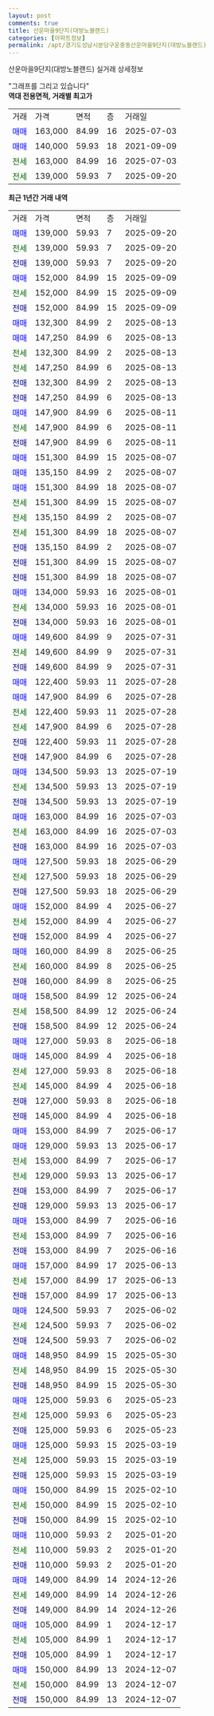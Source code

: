 ```yaml
---
layout: post
comments: true
title: 산운마을9단지(대방노블랜드)
categories: [아파트정보]
permalink: /apt/경기도성남시분당구운중동산운마을9단지(대방노블랜드)
---
```


산운마을9단지(대방노블랜드) 실거래 상세정보

<script type="text/javascript">
  google.charts.load('current', {'packages':['line', 'corechart']});
  google.charts.setOnLoadCallback(drawChart);

  function drawChart() {
    var data = new google.visualization.DataTable();
    data.addColumn('date', '거래일');
    data.addColumn('number', "매매");
    data.addColumn('number', "전세");
    data.addColumn('number', "전매");

    data.addRows([[new Date(Date.parse("2025-09-20")), 139000, null, null], [new Date(Date.parse("2025-09-20")), null, 139000, null], [new Date(Date.parse("2025-09-20")), null, null, 139000], [new Date(Date.parse("2025-09-09")), 152000, null, null], [new Date(Date.parse("2025-09-09")), null, 152000, null], [new Date(Date.parse("2025-09-09")), null, null, 152000], [new Date(Date.parse("2025-08-13")), 132300, null, null], [new Date(Date.parse("2025-08-13")), 147250, null, null], [new Date(Date.parse("2025-08-13")), null, 132300, null], [new Date(Date.parse("2025-08-13")), null, 147250, null], [new Date(Date.parse("2025-08-13")), null, null, 132300], [new Date(Date.parse("2025-08-13")), null, null, 147250], [new Date(Date.parse("2025-08-11")), 147900, null, null], [new Date(Date.parse("2025-08-11")), null, 147900, null], [new Date(Date.parse("2025-08-11")), null, null, 147900], [new Date(Date.parse("2025-08-07")), 151300, null, null], [new Date(Date.parse("2025-08-07")), 135150, null, null], [new Date(Date.parse("2025-08-07")), 151300, null, null], [new Date(Date.parse("2025-08-07")), null, 151300, null], [new Date(Date.parse("2025-08-07")), null, 135150, null], [new Date(Date.parse("2025-08-07")), null, 151300, null], [new Date(Date.parse("2025-08-07")), null, null, 135150], [new Date(Date.parse("2025-08-07")), null, null, 151300], [new Date(Date.parse("2025-08-07")), null, null, 151300], [new Date(Date.parse("2025-08-01")), 134000, null, null], [new Date(Date.parse("2025-08-01")), null, 134000, null], [new Date(Date.parse("2025-08-01")), null, null, 134000], [new Date(Date.parse("2025-07-31")), 149600, null, null], [new Date(Date.parse("2025-07-31")), null, 149600, null], [new Date(Date.parse("2025-07-31")), null, null, 149600], [new Date(Date.parse("2025-07-28")), 122400, null, null], [new Date(Date.parse("2025-07-28")), 147900, null, null], [new Date(Date.parse("2025-07-28")), null, 122400, null], [new Date(Date.parse("2025-07-28")), null, 147900, null], [new Date(Date.parse("2025-07-28")), null, null, 122400], [new Date(Date.parse("2025-07-28")), null, null, 147900], [new Date(Date.parse("2025-07-19")), 134500, null, null], [new Date(Date.parse("2025-07-19")), null, 134500, null], [new Date(Date.parse("2025-07-19")), null, null, 134500], [new Date(Date.parse("2025-07-03")), 163000, null, null], [new Date(Date.parse("2025-07-03")), null, 163000, null], [new Date(Date.parse("2025-07-03")), null, null, 163000], [new Date(Date.parse("2025-06-29")), 127500, null, null], [new Date(Date.parse("2025-06-29")), null, 127500, null], [new Date(Date.parse("2025-06-29")), null, null, 127500], [new Date(Date.parse("2025-06-27")), 152000, null, null], [new Date(Date.parse("2025-06-27")), null, 152000, null], [new Date(Date.parse("2025-06-27")), null, null, 152000], [new Date(Date.parse("2025-06-25")), 160000, null, null], [new Date(Date.parse("2025-06-25")), null, 160000, null], [new Date(Date.parse("2025-06-25")), null, null, 160000], [new Date(Date.parse("2025-06-24")), 158500, null, null], [new Date(Date.parse("2025-06-24")), null, 158500, null], [new Date(Date.parse("2025-06-24")), null, null, 158500], [new Date(Date.parse("2025-06-18")), 127000, null, null], [new Date(Date.parse("2025-06-18")), 145000, null, null], [new Date(Date.parse("2025-06-18")), null, 127000, null], [new Date(Date.parse("2025-06-18")), null, 145000, null], [new Date(Date.parse("2025-06-18")), null, null, 127000], [new Date(Date.parse("2025-06-18")), null, null, 145000], [new Date(Date.parse("2025-06-17")), 153000, null, null], [new Date(Date.parse("2025-06-17")), 129000, null, null], [new Date(Date.parse("2025-06-17")), null, 153000, null], [new Date(Date.parse("2025-06-17")), null, 129000, null], [new Date(Date.parse("2025-06-17")), null, null, 153000], [new Date(Date.parse("2025-06-17")), null, null, 129000], [new Date(Date.parse("2025-06-16")), 153000, null, null], [new Date(Date.parse("2025-06-16")), null, 153000, null], [new Date(Date.parse("2025-06-16")), null, null, 153000], [new Date(Date.parse("2025-06-13")), 157000, null, null], [new Date(Date.parse("2025-06-13")), null, 157000, null], [new Date(Date.parse("2025-06-13")), null, null, 157000], [new Date(Date.parse("2025-06-02")), 124500, null, null], [new Date(Date.parse("2025-06-02")), null, 124500, null], [new Date(Date.parse("2025-06-02")), null, null, 124500], [new Date(Date.parse("2025-05-30")), 148950, null, null], [new Date(Date.parse("2025-05-30")), null, 148950, null], [new Date(Date.parse("2025-05-30")), null, null, 148950], [new Date(Date.parse("2025-05-23")), 125000, null, null], [new Date(Date.parse("2025-05-23")), null, 125000, null], [new Date(Date.parse("2025-05-23")), null, null, 125000], [new Date(Date.parse("2025-03-19")), 125000, null, null], [new Date(Date.parse("2025-03-19")), null, 125000, null], [new Date(Date.parse("2025-03-19")), null, null, 125000], [new Date(Date.parse("2025-02-10")), 150000, null, null], [new Date(Date.parse("2025-02-10")), null, 150000, null], [new Date(Date.parse("2025-02-10")), null, null, 150000], [new Date(Date.parse("2025-01-20")), 110000, null, null], [new Date(Date.parse("2025-01-20")), null, 110000, null], [new Date(Date.parse("2025-01-20")), null, null, 110000], [new Date(Date.parse("2024-12-26")), 149000, null, null], [new Date(Date.parse("2024-12-26")), null, 149000, null], [new Date(Date.parse("2024-12-26")), null, null, 149000], [new Date(Date.parse("2024-12-17")), 105000, null, null], [new Date(Date.parse("2024-12-17")), null, 105000, null], [new Date(Date.parse("2024-12-17")), null, null, 105000], [new Date(Date.parse("2024-12-07")), 150000, null, null], [new Date(Date.parse("2024-12-07")), null, 150000, null], [new Date(Date.parse("2024-12-07")), null, null, 150000]]);

    var options = {
      hAxis: {
        format: 'yyyy/MM/dd'
      },    
      lineWidth: 0,
      pointsVisible: true,    
      title: '최근 1년간 유형별 실거래가 분포',
      legend: { position: 'bottom' }
    };

    var formatter = new google.visualization.NumberFormat({pattern:'###,###'} );
    formatter.format(data, 1);
    formatter.format(data, 2);
    
    setTimeout(function() {
        var chart = new google.visualization.LineChart(document.getElementById('columnchart_material'));
        chart.draw(data, (options));
        document.getElementById('loading').style.display = 'none';
    }, 200);
  }
</script>


<div id="loading" style="z-index:20; display: block; margin-left: 0px">"그래프를 그리고 있습니다"</div>
<div id="columnchart_material" style="width: 95%; margin-left: 0px; display: block"></div>
<!-- contents start -->
<b>역대 전용면적, 거래별 최고가</b>
<table class="sortable">
    <tr>
      <td>거래</td>
      <td>가격</td>
      <td>면적</td>
      <td>층</td>
      <td>거래일</td>
    </tr>
        <tr>
          <td><a style="color: blue">매매</a></td>
          <td>163,000</td>
          <td>84.99</td>
          <td>16</td>
          <td>2025-07-03</td>
        </tr>            <tr>
          <td><a style="color: blue">매매</a></td>
          <td>140,000</td>
          <td>59.93</td>
          <td>18</td>
          <td>2021-09-09</td>
        </tr>        
        <tr>
              <td><a style="color: darkgreen">전세</a></td>
              <td>163,000</td>
              <td>84.99</td>
              <td>16</td>
              <td>2025-07-03</td>
            </tr>            <tr>
              <td><a style="color: darkgreen">전세</a></td>
              <td>139,000</td>
              <td>59.93</td>
              <td>7</td>
              <td>2025-09-20</td>
            </tr>        
    
</table>

<b>최근 1년간 거래 내역</b>

<table class="sortable">
    <tr>
      <td>거래</td>
      <td>가격</td>
      <td>면적</td>
      <td>층</td>
      <td>거래일</td>
    </tr>
    <tr>
      <td><a style="color: blue">매매</a></td>
      <td>139,000</td>
      <td>59.93</td>
      <td>7</td>
      <td>2025-09-20</td>
    </tr>          <tr>
      <td><a style="color: darkgreen">전세</a></td>
      <td>139,000</td>
      <td>59.93</td>
      <td>7</td>
      <td>2025-09-20</td>
    </tr>          <tr>
      <td><a style="color: darkblue">전매</a></td>
      <td>139,000</td>
      <td>59.93</td>
      <td>7</td>
      <td>2025-09-20</td>
    </tr>          <tr>
      <td><a style="color: blue">매매</a></td>
      <td>152,000</td>
      <td>84.99</td>
      <td>15</td>
      <td>2025-09-09</td>
    </tr>          <tr>
      <td><a style="color: darkgreen">전세</a></td>
      <td>152,000</td>
      <td>84.99</td>
      <td>15</td>
      <td>2025-09-09</td>
    </tr>          <tr>
      <td><a style="color: darkblue">전매</a></td>
      <td>152,000</td>
      <td>84.99</td>
      <td>15</td>
      <td>2025-09-09</td>
    </tr>          <tr>
      <td><a style="color: blue">매매</a></td>
      <td>132,300</td>
      <td>84.99</td>
      <td>2</td>
      <td>2025-08-13</td>
    </tr>          <tr>
      <td><a style="color: blue">매매</a></td>
      <td>147,250</td>
      <td>84.99</td>
      <td>6</td>
      <td>2025-08-13</td>
    </tr>          <tr>
      <td><a style="color: darkgreen">전세</a></td>
      <td>132,300</td>
      <td>84.99</td>
      <td>2</td>
      <td>2025-08-13</td>
    </tr>          <tr>
      <td><a style="color: darkgreen">전세</a></td>
      <td>147,250</td>
      <td>84.99</td>
      <td>6</td>
      <td>2025-08-13</td>
    </tr>          <tr>
      <td><a style="color: darkblue">전매</a></td>
      <td>132,300</td>
      <td>84.99</td>
      <td>2</td>
      <td>2025-08-13</td>
    </tr>          <tr>
      <td><a style="color: darkblue">전매</a></td>
      <td>147,250</td>
      <td>84.99</td>
      <td>6</td>
      <td>2025-08-13</td>
    </tr>          <tr>
      <td><a style="color: blue">매매</a></td>
      <td>147,900</td>
      <td>84.99</td>
      <td>6</td>
      <td>2025-08-11</td>
    </tr>          <tr>
      <td><a style="color: darkgreen">전세</a></td>
      <td>147,900</td>
      <td>84.99</td>
      <td>6</td>
      <td>2025-08-11</td>
    </tr>          <tr>
      <td><a style="color: darkblue">전매</a></td>
      <td>147,900</td>
      <td>84.99</td>
      <td>6</td>
      <td>2025-08-11</td>
    </tr>          <tr>
      <td><a style="color: blue">매매</a></td>
      <td>151,300</td>
      <td>84.99</td>
      <td>15</td>
      <td>2025-08-07</td>
    </tr>          <tr>
      <td><a style="color: blue">매매</a></td>
      <td>135,150</td>
      <td>84.99</td>
      <td>2</td>
      <td>2025-08-07</td>
    </tr>          <tr>
      <td><a style="color: blue">매매</a></td>
      <td>151,300</td>
      <td>84.99</td>
      <td>18</td>
      <td>2025-08-07</td>
    </tr>          <tr>
      <td><a style="color: darkgreen">전세</a></td>
      <td>151,300</td>
      <td>84.99</td>
      <td>15</td>
      <td>2025-08-07</td>
    </tr>          <tr>
      <td><a style="color: darkgreen">전세</a></td>
      <td>135,150</td>
      <td>84.99</td>
      <td>2</td>
      <td>2025-08-07</td>
    </tr>          <tr>
      <td><a style="color: darkgreen">전세</a></td>
      <td>151,300</td>
      <td>84.99</td>
      <td>18</td>
      <td>2025-08-07</td>
    </tr>          <tr>
      <td><a style="color: darkblue">전매</a></td>
      <td>135,150</td>
      <td>84.99</td>
      <td>2</td>
      <td>2025-08-07</td>
    </tr>          <tr>
      <td><a style="color: darkblue">전매</a></td>
      <td>151,300</td>
      <td>84.99</td>
      <td>15</td>
      <td>2025-08-07</td>
    </tr>          <tr>
      <td><a style="color: darkblue">전매</a></td>
      <td>151,300</td>
      <td>84.99</td>
      <td>18</td>
      <td>2025-08-07</td>
    </tr>          <tr>
      <td><a style="color: blue">매매</a></td>
      <td>134,000</td>
      <td>59.93</td>
      <td>16</td>
      <td>2025-08-01</td>
    </tr>          <tr>
      <td><a style="color: darkgreen">전세</a></td>
      <td>134,000</td>
      <td>59.93</td>
      <td>16</td>
      <td>2025-08-01</td>
    </tr>          <tr>
      <td><a style="color: darkblue">전매</a></td>
      <td>134,000</td>
      <td>59.93</td>
      <td>16</td>
      <td>2025-08-01</td>
    </tr>          <tr>
      <td><a style="color: blue">매매</a></td>
      <td>149,600</td>
      <td>84.99</td>
      <td>9</td>
      <td>2025-07-31</td>
    </tr>          <tr>
      <td><a style="color: darkgreen">전세</a></td>
      <td>149,600</td>
      <td>84.99</td>
      <td>9</td>
      <td>2025-07-31</td>
    </tr>          <tr>
      <td><a style="color: darkblue">전매</a></td>
      <td>149,600</td>
      <td>84.99</td>
      <td>9</td>
      <td>2025-07-31</td>
    </tr>          <tr>
      <td><a style="color: blue">매매</a></td>
      <td>122,400</td>
      <td>59.93</td>
      <td>11</td>
      <td>2025-07-28</td>
    </tr>          <tr>
      <td><a style="color: blue">매매</a></td>
      <td>147,900</td>
      <td>84.99</td>
      <td>6</td>
      <td>2025-07-28</td>
    </tr>          <tr>
      <td><a style="color: darkgreen">전세</a></td>
      <td>122,400</td>
      <td>59.93</td>
      <td>11</td>
      <td>2025-07-28</td>
    </tr>          <tr>
      <td><a style="color: darkgreen">전세</a></td>
      <td>147,900</td>
      <td>84.99</td>
      <td>6</td>
      <td>2025-07-28</td>
    </tr>          <tr>
      <td><a style="color: darkblue">전매</a></td>
      <td>122,400</td>
      <td>59.93</td>
      <td>11</td>
      <td>2025-07-28</td>
    </tr>          <tr>
      <td><a style="color: darkblue">전매</a></td>
      <td>147,900</td>
      <td>84.99</td>
      <td>6</td>
      <td>2025-07-28</td>
    </tr>          <tr>
      <td><a style="color: blue">매매</a></td>
      <td>134,500</td>
      <td>59.93</td>
      <td>13</td>
      <td>2025-07-19</td>
    </tr>          <tr>
      <td><a style="color: darkgreen">전세</a></td>
      <td>134,500</td>
      <td>59.93</td>
      <td>13</td>
      <td>2025-07-19</td>
    </tr>          <tr>
      <td><a style="color: darkblue">전매</a></td>
      <td>134,500</td>
      <td>59.93</td>
      <td>13</td>
      <td>2025-07-19</td>
    </tr>          <tr>
      <td><a style="color: blue">매매</a></td>
      <td>163,000</td>
      <td>84.99</td>
      <td>16</td>
      <td>2025-07-03</td>
    </tr>          <tr>
      <td><a style="color: darkgreen">전세</a></td>
      <td>163,000</td>
      <td>84.99</td>
      <td>16</td>
      <td>2025-07-03</td>
    </tr>          <tr>
      <td><a style="color: darkblue">전매</a></td>
      <td>163,000</td>
      <td>84.99</td>
      <td>16</td>
      <td>2025-07-03</td>
    </tr>          <tr>
      <td><a style="color: blue">매매</a></td>
      <td>127,500</td>
      <td>59.93</td>
      <td>18</td>
      <td>2025-06-29</td>
    </tr>          <tr>
      <td><a style="color: darkgreen">전세</a></td>
      <td>127,500</td>
      <td>59.93</td>
      <td>18</td>
      <td>2025-06-29</td>
    </tr>          <tr>
      <td><a style="color: darkblue">전매</a></td>
      <td>127,500</td>
      <td>59.93</td>
      <td>18</td>
      <td>2025-06-29</td>
    </tr>          <tr>
      <td><a style="color: blue">매매</a></td>
      <td>152,000</td>
      <td>84.99</td>
      <td>4</td>
      <td>2025-06-27</td>
    </tr>          <tr>
      <td><a style="color: darkgreen">전세</a></td>
      <td>152,000</td>
      <td>84.99</td>
      <td>4</td>
      <td>2025-06-27</td>
    </tr>          <tr>
      <td><a style="color: darkblue">전매</a></td>
      <td>152,000</td>
      <td>84.99</td>
      <td>4</td>
      <td>2025-06-27</td>
    </tr>          <tr>
      <td><a style="color: blue">매매</a></td>
      <td>160,000</td>
      <td>84.99</td>
      <td>8</td>
      <td>2025-06-25</td>
    </tr>          <tr>
      <td><a style="color: darkgreen">전세</a></td>
      <td>160,000</td>
      <td>84.99</td>
      <td>8</td>
      <td>2025-06-25</td>
    </tr>          <tr>
      <td><a style="color: darkblue">전매</a></td>
      <td>160,000</td>
      <td>84.99</td>
      <td>8</td>
      <td>2025-06-25</td>
    </tr>          <tr>
      <td><a style="color: blue">매매</a></td>
      <td>158,500</td>
      <td>84.99</td>
      <td>12</td>
      <td>2025-06-24</td>
    </tr>          <tr>
      <td><a style="color: darkgreen">전세</a></td>
      <td>158,500</td>
      <td>84.99</td>
      <td>12</td>
      <td>2025-06-24</td>
    </tr>          <tr>
      <td><a style="color: darkblue">전매</a></td>
      <td>158,500</td>
      <td>84.99</td>
      <td>12</td>
      <td>2025-06-24</td>
    </tr>          <tr>
      <td><a style="color: blue">매매</a></td>
      <td>127,000</td>
      <td>59.93</td>
      <td>8</td>
      <td>2025-06-18</td>
    </tr>          <tr>
      <td><a style="color: blue">매매</a></td>
      <td>145,000</td>
      <td>84.99</td>
      <td>4</td>
      <td>2025-06-18</td>
    </tr>          <tr>
      <td><a style="color: darkgreen">전세</a></td>
      <td>127,000</td>
      <td>59.93</td>
      <td>8</td>
      <td>2025-06-18</td>
    </tr>          <tr>
      <td><a style="color: darkgreen">전세</a></td>
      <td>145,000</td>
      <td>84.99</td>
      <td>4</td>
      <td>2025-06-18</td>
    </tr>          <tr>
      <td><a style="color: darkblue">전매</a></td>
      <td>127,000</td>
      <td>59.93</td>
      <td>8</td>
      <td>2025-06-18</td>
    </tr>          <tr>
      <td><a style="color: darkblue">전매</a></td>
      <td>145,000</td>
      <td>84.99</td>
      <td>4</td>
      <td>2025-06-18</td>
    </tr>          <tr>
      <td><a style="color: blue">매매</a></td>
      <td>153,000</td>
      <td>84.99</td>
      <td>7</td>
      <td>2025-06-17</td>
    </tr>          <tr>
      <td><a style="color: blue">매매</a></td>
      <td>129,000</td>
      <td>59.93</td>
      <td>13</td>
      <td>2025-06-17</td>
    </tr>          <tr>
      <td><a style="color: darkgreen">전세</a></td>
      <td>153,000</td>
      <td>84.99</td>
      <td>7</td>
      <td>2025-06-17</td>
    </tr>          <tr>
      <td><a style="color: darkgreen">전세</a></td>
      <td>129,000</td>
      <td>59.93</td>
      <td>13</td>
      <td>2025-06-17</td>
    </tr>          <tr>
      <td><a style="color: darkblue">전매</a></td>
      <td>153,000</td>
      <td>84.99</td>
      <td>7</td>
      <td>2025-06-17</td>
    </tr>          <tr>
      <td><a style="color: darkblue">전매</a></td>
      <td>129,000</td>
      <td>59.93</td>
      <td>13</td>
      <td>2025-06-17</td>
    </tr>          <tr>
      <td><a style="color: blue">매매</a></td>
      <td>153,000</td>
      <td>84.99</td>
      <td>7</td>
      <td>2025-06-16</td>
    </tr>          <tr>
      <td><a style="color: darkgreen">전세</a></td>
      <td>153,000</td>
      <td>84.99</td>
      <td>7</td>
      <td>2025-06-16</td>
    </tr>          <tr>
      <td><a style="color: darkblue">전매</a></td>
      <td>153,000</td>
      <td>84.99</td>
      <td>7</td>
      <td>2025-06-16</td>
    </tr>          <tr>
      <td><a style="color: blue">매매</a></td>
      <td>157,000</td>
      <td>84.99</td>
      <td>17</td>
      <td>2025-06-13</td>
    </tr>          <tr>
      <td><a style="color: darkgreen">전세</a></td>
      <td>157,000</td>
      <td>84.99</td>
      <td>17</td>
      <td>2025-06-13</td>
    </tr>          <tr>
      <td><a style="color: darkblue">전매</a></td>
      <td>157,000</td>
      <td>84.99</td>
      <td>17</td>
      <td>2025-06-13</td>
    </tr>          <tr>
      <td><a style="color: blue">매매</a></td>
      <td>124,500</td>
      <td>59.93</td>
      <td>7</td>
      <td>2025-06-02</td>
    </tr>          <tr>
      <td><a style="color: darkgreen">전세</a></td>
      <td>124,500</td>
      <td>59.93</td>
      <td>7</td>
      <td>2025-06-02</td>
    </tr>          <tr>
      <td><a style="color: darkblue">전매</a></td>
      <td>124,500</td>
      <td>59.93</td>
      <td>7</td>
      <td>2025-06-02</td>
    </tr>          <tr>
      <td><a style="color: blue">매매</a></td>
      <td>148,950</td>
      <td>84.99</td>
      <td>15</td>
      <td>2025-05-30</td>
    </tr>          <tr>
      <td><a style="color: darkgreen">전세</a></td>
      <td>148,950</td>
      <td>84.99</td>
      <td>15</td>
      <td>2025-05-30</td>
    </tr>          <tr>
      <td><a style="color: darkblue">전매</a></td>
      <td>148,950</td>
      <td>84.99</td>
      <td>15</td>
      <td>2025-05-30</td>
    </tr>          <tr>
      <td><a style="color: blue">매매</a></td>
      <td>125,000</td>
      <td>59.93</td>
      <td>6</td>
      <td>2025-05-23</td>
    </tr>          <tr>
      <td><a style="color: darkgreen">전세</a></td>
      <td>125,000</td>
      <td>59.93</td>
      <td>6</td>
      <td>2025-05-23</td>
    </tr>          <tr>
      <td><a style="color: darkblue">전매</a></td>
      <td>125,000</td>
      <td>59.93</td>
      <td>6</td>
      <td>2025-05-23</td>
    </tr>          <tr>
      <td><a style="color: blue">매매</a></td>
      <td>125,000</td>
      <td>59.93</td>
      <td>15</td>
      <td>2025-03-19</td>
    </tr>          <tr>
      <td><a style="color: darkgreen">전세</a></td>
      <td>125,000</td>
      <td>59.93</td>
      <td>15</td>
      <td>2025-03-19</td>
    </tr>          <tr>
      <td><a style="color: darkblue">전매</a></td>
      <td>125,000</td>
      <td>59.93</td>
      <td>15</td>
      <td>2025-03-19</td>
    </tr>          <tr>
      <td><a style="color: blue">매매</a></td>
      <td>150,000</td>
      <td>84.99</td>
      <td>15</td>
      <td>2025-02-10</td>
    </tr>          <tr>
      <td><a style="color: darkgreen">전세</a></td>
      <td>150,000</td>
      <td>84.99</td>
      <td>15</td>
      <td>2025-02-10</td>
    </tr>          <tr>
      <td><a style="color: darkblue">전매</a></td>
      <td>150,000</td>
      <td>84.99</td>
      <td>15</td>
      <td>2025-02-10</td>
    </tr>          <tr>
      <td><a style="color: blue">매매</a></td>
      <td>110,000</td>
      <td>59.93</td>
      <td>2</td>
      <td>2025-01-20</td>
    </tr>          <tr>
      <td><a style="color: darkgreen">전세</a></td>
      <td>110,000</td>
      <td>59.93</td>
      <td>2</td>
      <td>2025-01-20</td>
    </tr>          <tr>
      <td><a style="color: darkblue">전매</a></td>
      <td>110,000</td>
      <td>59.93</td>
      <td>2</td>
      <td>2025-01-20</td>
    </tr>          <tr>
      <td><a style="color: blue">매매</a></td>
      <td>149,000</td>
      <td>84.99</td>
      <td>14</td>
      <td>2024-12-26</td>
    </tr>          <tr>
      <td><a style="color: darkgreen">전세</a></td>
      <td>149,000</td>
      <td>84.99</td>
      <td>14</td>
      <td>2024-12-26</td>
    </tr>          <tr>
      <td><a style="color: darkblue">전매</a></td>
      <td>149,000</td>
      <td>84.99</td>
      <td>14</td>
      <td>2024-12-26</td>
    </tr>          <tr>
      <td><a style="color: blue">매매</a></td>
      <td>105,000</td>
      <td>84.99</td>
      <td>1</td>
      <td>2024-12-17</td>
    </tr>          <tr>
      <td><a style="color: darkgreen">전세</a></td>
      <td>105,000</td>
      <td>84.99</td>
      <td>1</td>
      <td>2024-12-17</td>
    </tr>          <tr>
      <td><a style="color: darkblue">전매</a></td>
      <td>105,000</td>
      <td>84.99</td>
      <td>1</td>
      <td>2024-12-17</td>
    </tr>          <tr>
      <td><a style="color: blue">매매</a></td>
      <td>150,000</td>
      <td>84.99</td>
      <td>13</td>
      <td>2024-12-07</td>
    </tr>          <tr>
      <td><a style="color: darkgreen">전세</a></td>
      <td>150,000</td>
      <td>84.99</td>
      <td>13</td>
      <td>2024-12-07</td>
    </tr>          <tr>
      <td><a style="color: darkblue">전매</a></td>
      <td>150,000</td>
      <td>84.99</td>
      <td>13</td>
      <td>2024-12-07</td>
    </tr>      </table>
<!-- contents end -->    

